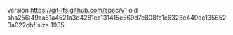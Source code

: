 version https://git-lfs.github.com/spec/v1
oid sha256:49aa51a4521a3d4281ea131415e569d7e808fc1c6323e449ee1356523a022cbf
size 1935
